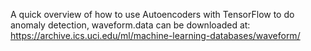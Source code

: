 A quick overview of how to use Autoencoders with TensorFlow to do anomaly detection, waveform.data can be downloaded at: https://archive.ics.uci.edu/ml/machine-learning-databases/waveform/